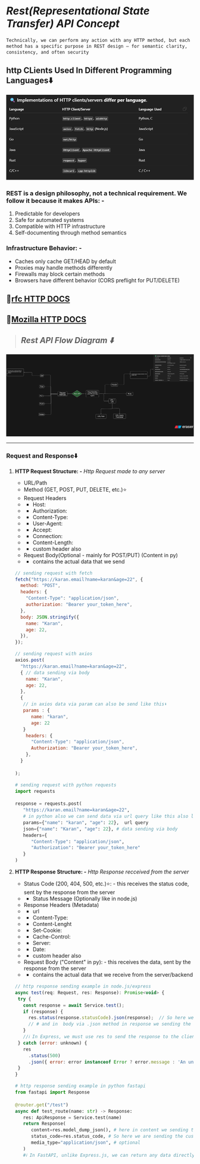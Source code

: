 # **_Rest(Representational State Transfer) API Concept_**

```text
Technically, we can perform any action with any HTTP method, but each method has a specific purpose in REST design — for semantic clarity, consistency, and often security
```

## **http CLients Used In Different Programming Languages⬇️**

![httpCLientsUsedInDifferentProgrammingLang](./imgs/httpClients.png)

### REST is a design philosophy, not a technical requirement. We follow it because it makes APIs: -

1. Predictable for developers
2. Safe for automated systems
3. Compatible with HTTP infrastructure
4. Self-documenting through method semantics

### Infrastructure Behavior: -

- Caches only cache GET/HEAD by default
- Proxies may handle methods differently
- Firewalls may block certain methods
- Browsers have different behavior (CORS preflight for PUT/DELETE)

## **🔗[rfc HTTP DOCS](https://datatracker.ietf.org/doc/html/rfc7231)**

## **🔗[Mozilla HTTP DOCS](https://developer.mozilla.org/en-US/docs/Web/HTTP)**

> ## **_Rest API Flow Diagram ⬇️_**

![Rest API Flow Diagram](./imgs/restapiflowdiagram.png)

---

### **Request and Response⬇️**

1. **HTTP Request Structure: -** _Http Request made to any server_

   - URL/Path
   - Method (GET, POST, PUT, DELETE, etc.)⭐
   - Request Headers
   - - Host:
   - - Authorization:
   - - Content-Type:
   - - User-Agent:
   - - Accept:
   - - Connection:
   - - Content-Length:
   - - custom header also
   - Request Body(Optional - mainly for POST/PUT) (Content in py)
   - - contains the actual data that we send

   ```js
   // sending request with fetch
   fetch("https://karan.email?name=karan&age=22", {
     method: "POST",
     headers: {
       "Content-Type": "application/json",
       authorization: "Bearer your_token_here",
     },
     body: JSON.stringify({
       name: "Karan",
       age: 22,
     }),
   });
   ```

   ```js
   // sending request with axios
   axios.post(
     "https://karan.email?name=karan&age=22",
     { // data sending via body
       name: "Karan",
       age: 22,
     },
     {
      // in axios data via param can also be send like this⬇️
      params : {
         name: "karan",
         age: 22
      }
       headers: {
         "Content-Type": "application/json",
         Authorization: "Bearer your_token_here",
       },
     }

   );
   ```

   ```py
   # sending request with python requests
   import requests

   response = requests.post(
      "https://karan.email?name=karan&age=22",
      # in python also we can send data via url query like this also like axios⬇️
      params={"name": "karan", "age": 22},  url query
      json={"name": "Karan", "age": 22}, # data sending via body
      headers={
         "Content-Type": "application/json",
         "Authorization": "Bearer your_token_here"
      }
   )
   ```

2. **HTTP Response Structure: -** _Http Response recceived from the server_

   - Status Code (200, 404, 500, etc.)⭐: - this receives the status code, sent by the response from the server
   - - Status Message (Optionally like in node.js)
   - Response Headers (Metadata)
   - - url
   - - Content-Type:
   - - Content-Lenght
   - - Set-Cookie:
   - - Cache-Control:
   - - Server:
   - - Date:
   - - custom header also
   - Request Body ("Content" in py): - this receives the data, sent by the response from the server
   - - contains the actual data that we receive from the server/backend

   ```js
   // http response sending example in node.js/express
   async test(req: Request, res: Response): Promise<void> {
    try {
      const response = await Service.test();
      if (response) {
        res.status(response.statusCode).json(response);  // So here we are sending the custom status code to request use res.status method in response. now the reponse received by the request will show this status code.
        // # and in  body via .json method in response we sending the actual data, now the response received by the request will so this so this data in body/ content.
      }
      //ℹ️ In Express, we must use res to send the response to the client — we cannot return custom data from the controller method itself cause it ❌ Has no effect on the HTTP response. and the request will hang until Express times out or sends an empty default response. That’s because Express route handlers don't work with return statements for sending responses. The res object is how Express communicates back to the client
    } catch (error: unknown) {
      res
        .status(500)
        .json({ error: error instanceof Error ? error.message : 'An unknown error occurred' });
    }
   }
   ```

   ```py
   # http response sending example in python fastapi
   from fastapi import Response

   @router.get("/test")
   async def test_route(name: str) -> Response:
      res: ApiResponse = Service.test(name)
      return Response(
         content=res.model_dump_json(), # here in content we sending the actual data, now the response received by the request will so this data in body/content.
         status_code=res.status_code, # So here we are sending the custom status code to request. now the reponse received by the request will show this status code.
         media_type="application/json", # optional
      )
      #ℹ️ In FastAPI, unlike Express.js, we can return any data directly, and FastAPI automatically converts it into a proper HTTP response behind the scenes, but if we send/ returned some custom data, not within the Http response, then in that case the status code to request will be automatically assigned(Mostly 200 status code), not in our control

   ```
